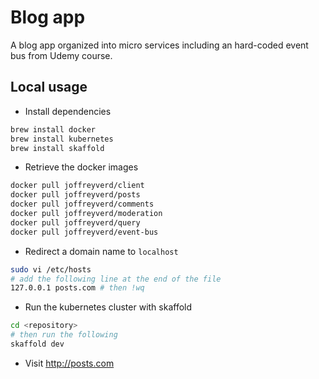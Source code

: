 # Blog app

A blog app organized into micro services including an hard-coded event bus from Udemy course.

## Local usage

- Install dependencies

```sh
brew install docker
brew install kubernetes
brew install skaffold
```

- Retrieve the docker images

```sh
docker pull joffreyverd/client
docker pull joffreyverd/posts
docker pull joffreyverd/comments
docker pull joffreyverd/moderation
docker pull joffreyverd/query
docker pull joffreyverd/event-bus
```

- Redirect a domain name to `localhost`

```sh
sudo vi /etc/hosts
# add the following line at the end of the file
127.0.0.1 posts.com # then !wq
```

- Run the kubernetes cluster with skaffold

```sh
cd <repository>
# then run the following
skaffold dev
```

- Visit http://posts.com

